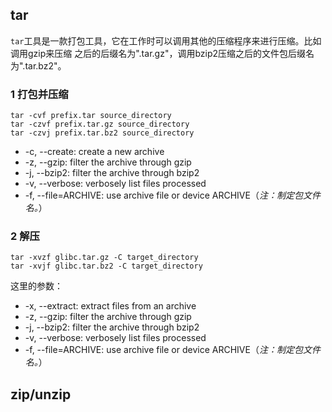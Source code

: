 ## tar

`tar`工具是一款打包工具，它在工作时可以调用其他的压缩程序来进行压缩。比如调用gzip来压缩
之后的后缀名为".tar.gz"，调用bzip2压缩之后的文件包后缀名为".tar.bz2"。

### 1 打包并压缩

```
tar -cvf prefix.tar source_directory
tar -czvf prefix.tar.gz source_directory
tar -czvj prefix.tar.bz2 source_directory
```

- -c, --create: create a new archive
- -z, --gzip: filter the archive through gzip
- -j, --bzip2:  filter the archive through bzip2
- -v, --verbose: verbosely list files processed
- -f, --file=ARCHIVE: use archive file or device ARCHIVE（*注：制定包文件名。*）

### 2 解压

```
tar -xvzf glibc.tar.gz -C target_directory
tar -xvjf glibc.tar.bz2 -C target_directory
```

这里的参数：

- -x, --extract:  extract files from an archive
- -z, --gzip: filter the archive through gzip
- -j, --bzip2:  filter the archive through bzip2
- -v, --verbose: verbosely list files processed
- -f, --file=ARCHIVE: use archive file or device ARCHIVE（*注：制定包文件名。*）

## zip/unzip
